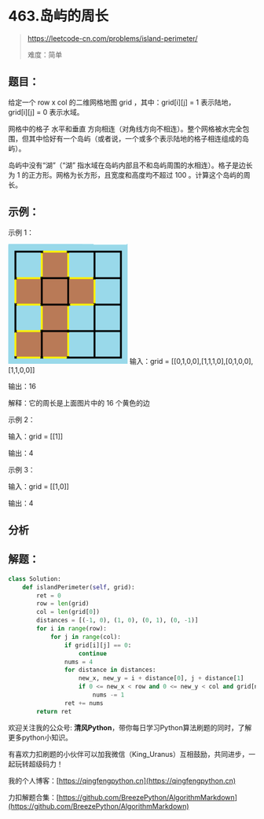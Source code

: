# 463.岛屿的周长
> https://leetcode-cn.com/problems/island-perimeter/
> 
> 难度：简单

## 题目：

给定一个 row x col 的二维网格地图 grid ，其中：grid[i][j] = 1 表示陆地， grid[i][j] = 0 表示水域。

网格中的格子 水平和垂直 方向相连（对角线方向不相连）。整个网格被水完全包围，但其中恰好有一个岛屿（或者说，一个或多个表示陆地的格子相连组成的岛屿）。

岛屿中没有“湖”（“湖” 指水域在岛屿内部且不和岛屿周围的水相连）。格子是边长为 1 的正方形。网格为长方形，且宽度和高度均不超过 100 。计算这个岛屿的周长。

## 示例：

示例 1：

![](../../images/2021-04-21_23-30-55.png)
输入：grid = [[0,1,0,0],[1,1,1,0],[0,1,0,0],[1,1,0,0]]

输出：16

解释：它的周长是上面图片中的 16 个黄色的边

示例 2：

输入：grid = [[1]]

输出：4

示例 3：

输入：grid = [[1,0]]

输出：4


## 分析


## 解题：

```python
class Solution:
    def islandPerimeter(self, grid):
        ret = 0
        row = len(grid)
        col = len(grid[0])
        distances = [(-1, 0), (1, 0), (0, 1), (0, -1)]
        for i in range(row):
            for j in range(col):
                if grid[i][j] == 0:
                    continue
                nums = 4
                for distance in distances:
                    new_x, new_y = i + distance[0], j + distance[1]
                    if 0 <= new_x < row and 0 <= new_y < col and grid[new_x][new_y] == 1:
                        nums -= 1
                ret += nums
        return ret
```

欢迎关注我的公众号: **清风Python**，带你每日学习Python算法刷题的同时，了解更多python小知识。

有喜欢力扣刷题的小伙伴可以加我微信（King_Uranus）互相鼓励，共同进步，一起玩转超级码力！

我的个人博客：[https://qingfengpython.cn](https://qingfengpython.cn)

力扣解题合集：[https://github.com/BreezePython/AlgorithmMarkdown](https://github.com/BreezePython/AlgorithmMarkdown)